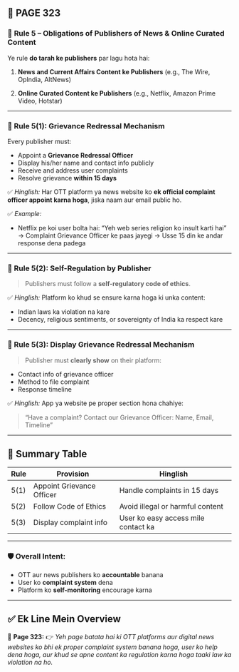 ## 📄 **PAGE 323**

### 📘 **Rule 5 – Obligations of Publishers of News & Online Curated Content**

Ye rule **do tarah ke publishers** par lagu hota hai:

1. **News and Current Affairs Content ke Publishers**
   (e.g., The Wire, OpIndia, AltNews)

2. **Online Curated Content ke Publishers**
   (e.g., Netflix, Amazon Prime Video, Hotstar)

---

### 🔷 Rule 5(1): **Grievance Redressal Mechanism**

Every publisher must:

* Appoint a **Grievance Redressal Officer**
* Display his/her name and contact info publicly
* Receive and address user complaints
* Resolve grievance **within 15 days**

✅ *Hinglish:*
Har OTT platform ya news website ko **ek official complaint officer appoint karna hoga**, jiska naam aur email public ho.

✅ *Example:*

* Netflix pe koi user bolta hai: “Yeh web series religion ko insult karti hai”
  → Complaint Grievance Officer ke paas jayegi
  → Usse 15 din ke andar response dena padega

---

### 🔷 Rule 5(2): **Self-Regulation by Publisher**

> Publishers must follow a **self-regulatory code of ethics**.

✅ *Hinglish:*
Platform ko khud se ensure karna hoga ki unka content:

* Indian laws ka violation na kare
* Decency, religious sentiments, or sovereignty of India ka respect kare

---

### 🔷 Rule 5(3): **Display Grievance Redressal Mechanism**

> Publisher must **clearly show** on their platform:

* Contact info of grievance officer
* Method to file complaint
* Response timeline

✅ *Hinglish:*
App ya website pe proper section hona chahiye:

> “Have a complaint? Contact our Grievance Officer: Name, Email, Timeline”

---

## 🧩 Summary Table

| Rule | Provision                 | Hinglish                            |
| ---- | ------------------------- | ----------------------------------- |
| 5(1) | Appoint Grievance Officer | Handle complaints in 15 days        |
| 5(2) | Follow Code of Ethics     | Avoid illegal or harmful content    |
| 5(3) | Display complaint info    | User ko easy access mile contact ka |

---

### 🛡️ Overall Intent:

* OTT aur news publishers ko **accountable** banana
* User ko **complaint system** dena
* Platform ko **self-monitoring** encourage karna

---

## ✅ **Ek Line Mein Overview**

📌 **Page 323:**
👉 *Yeh page batata hai ki OTT platforms aur digital news websites ko bhi ek proper complaint system banana hoga, user ko help dena hoga, aur khud se apne content ka regulation karna hoga taaki law ka violation na ho.*
